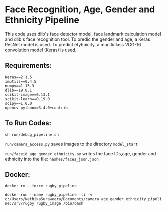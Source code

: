 # Face Recognition, Age, Gender and Ethnicity Pipeline

This code uses dlib's face detector model, face landmark calculation model and dlib's face recognition tool. 
To predic the gender and age, a Keras ResNet model is used. 
To predict etyhnicity, a muclticlass VGG-16 convolution model (Keras) is used.


## Requirements:
```
Keras==2.1.5
imutils==0.4.5
numpy==1.13.3
dlib==19.8.1
scikit-image==0.13.1
scikit-learn==0.19.0
scipy==1.0.0
opencv-python==3.4.0+contrib

```
## To Run Codes:

```sh run/debug_pipeline.sh```

```run/camera_access.py``` saves images to the directory ```model_start```

```run/faceid_age_gender_ethnicity.py``` writes the face IDs,age, gender and ethnicity into the file: ```hashes/faces_json.json```

## Docker:
```docker rm --force rugby_pipeline```

```docker run --name rugby_pipeline -ti -v c:/Users/NethikaSuraweera/Documents/camera_age_gender_ethnicity_pipeline:/srv/rugby rugby_image /bin/bash```

